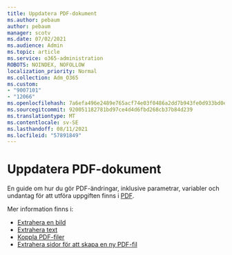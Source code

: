 ```yaml
---
title: Uppdatera PDF-dokument
ms.author: pebaum
author: pebaum
manager: scotv
ms.date: 07/02/2021
ms.audience: Admin
ms.topic: article
ms.service: o365-administration
ROBOTS: NOINDEX, NOFOLLOW
localization_priority: Normal
ms.collection: Adm_O365
ms.custom:
- "9007101"
- "12066"
ms.openlocfilehash: 7a6efa496e2489e765acf74e03f0486a2dd7b943fe0d933bd0eda4d50883aa2c
ms.sourcegitcommit: 920051182781bd97ce4d4d6fbd268cb37b84d239
ms.translationtype: MT
ms.contentlocale: sv-SE
ms.lasthandoff: 08/11/2021
ms.locfileid: "57891849"
---
```

# <a name="update-pdf-documents"></a>Uppdatera PDF-dokument

En guide om hur du gör PDF-ändringar, inklusive parametrar, variabler och undantag för att utföra uppgiften finns i [PDF](https://docs.microsoft.com/power-automate/desktop-flows/actions-reference/pdf).

Mer information finns i:

- [Extrahera en bild](https://docs.microsoft.com/power-automate/desktop-flows/actions-reference/pdf#pdf-actions)
- [Extrahera text](https://docs.microsoft.com/power-automate/desktop-flows/actions-reference/pdf#extracttextfrompdfaction)
- [Koppla PDF-filer](https://docs.microsoft.com/power-automate/desktop-flows/actions-reference/pdf#mergefiles)
- [Extrahera sidor för att skapa en ny PDF-fil](https://docs.microsoft.com/power-automate/desktop-flows/actions-reference/pdf#extractpages)
